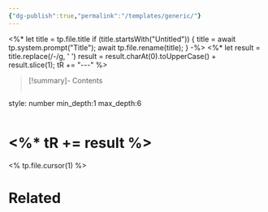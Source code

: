 ```yaml
---
{"dg-publish":true,"permalink":"/templates/generic/"}
---
```


<%* let title = tp.file.title
  if (title.startsWith("Untitled")) {
    title = await tp.system.prompt("Title");
    await tp.file.rename(title);
  } 
-%>
<%*
  let result = title.replace(/-/g, ' ')
  result = result.charAt(0).toUpperCase() + result.slice(1);
  tR += "---"
%>
>[!summary]- Contents
>```toc
style: number
min_depth:1
max_depth:6 
>```

# <%* tR += result %>

<% tp.file.cursor(1) %>

# Related

